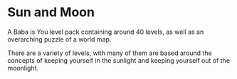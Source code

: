 # Sun and Moon 
A Baba is You level pack containing around 40 levels, as well as an overarching puzzle of a world map.

There are a variety of levels, with many of them are based around the concepts of keeping yourself in the sunlight and keeping yourself out of the moonlight.